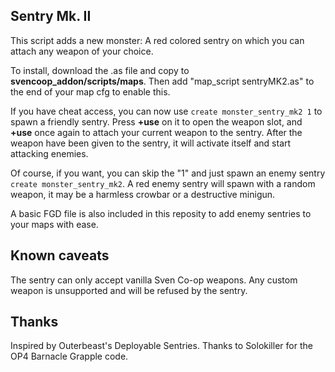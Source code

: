 ## Sentry Mk. II

This script adds a new monster: A red colored sentry on which you can attach any weapon of your choice.

To install, download the .as file and copy to **svencoop_addon/scripts/maps**. Then add "map_script sentryMK2.as" to the end of your map cfg to enable this.

If you have cheat access, you can now use `create monster_sentry_mk2 1` to spawn a friendly sentry. Press **+use** on it to open the weapon slot, and **+use** once again to attach your current weapon to the sentry. After the weapon have been given to the sentry, it will activate itself and start attacking enemies.

Of course, if you want, you can skip the "1" and just spawn an enemy sentry `create monster_sentry_mk2`. A red enemy sentry will spawn with a random weapon, it may be a harmless crowbar or a destructive minigun.

A basic FGD file is also included in this reposity to add enemy sentries to your maps with ease.

## Known caveats

The sentry can only accept vanilla Sven Co-op weapons. Any custom weapon is unsupported and will be refused by the sentry.

## Thanks

Inspired by Outerbeast's Deployable Sentries.
Thanks to Solokiller for the OP4 Barnacle Grapple code.
